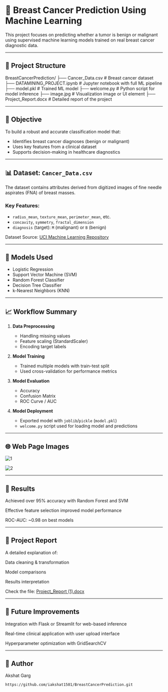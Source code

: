 # 🧠 Breast Cancer Prediction Using Machine Learning

This project focuses on predicting whether a tumor is benign or malignant using supervised machine learning models trained on real breast cancer diagnostic data.

---

## 📁 Project Structure
BreastCancerPrediction/
├── Cancer_Data.csv # Breast cancer dataset
├── DATAMINING_PROJECT.ipynb # Jupyter notebook with full ML pipeline
├── model.pkl # Trained ML model
├── welcome.py # Python script for model inference
├── image.jpg # Visualization image or UI element
├── Project_Report.docx # Detailed report of the project


---

## 🎯 Objective

To build a robust and accurate classification model that:
- Identifies breast cancer diagnoses (benign or malignant)
- Uses key features from a clinical dataset
- Supports decision-making in healthcare diagnostics

---

## 📊 Dataset: `Cancer_Data.csv`

The dataset contains attributes derived from digitized images of fine needle aspirates (FNA) of breast masses.

### Key Features:
- `radius_mean`, `texture_mean`, `perimeter_mean`, etc.
- `concavity`, `symmetry`, `fractal_dimension`
- `diagnosis` (target): `M` (malignant) or `B` (benign)

Dataset Source: [UCI Machine Learning Repository](https://archive.ics.uci.edu/ml/datasets/Breast+Cancer+Wisconsin+(Diagnostic))

---

## 🔬 Models Used

- Logistic Regression
- Support Vector Machine (SVM)
- Random Forest Classifier
- Decision Tree Classifier
- k-Nearest Neighbors (KNN)

---

## 📈 Workflow Summary

1. **Data Preprocessing**
   - Handling missing values
   - Feature scaling (StandardScaler)
   - Encoding target labels

2. **Model Training**
   - Trained multiple models with train-test split
   - Used cross-validation for performance metrics

3. **Model Evaluation**
   - Accuracy
   - Confusion Matrix
   - ROC Curve / AUC

4. **Model Deployment**
   - Exported model with `joblib`/`pickle` (`model.pkl`)
   - `welcome.py` script used for loading model and predictions

---

## 🌐 Web Page Images
![1](https://github.com/user-attachments/assets/b64fb090-9242-4874-9136-529204691fde)

![2](https://github.com/user-attachments/assets/828862aa-e945-4a6e-a8e9-80b7f9533888)

---

## 📌 Results
Achieved over 95% accuracy with Random Forest and SVM

Effective feature selection improved model performance

ROC-AUC: ~0.98 on best models

---

## 📄 Project Report
A detailed explanation of:

Data cleaning & transformation

Model comparisons

Results interpretation

Check the file: [Project_Report (1).docx](https://github.com/user-attachments/files/20547745/Project_Report.1.docx)


---

## 🔮 Future Improvements
Integration with Flask or Streamlit for web-based inference

Real-time clinical application with user upload interface

Hyperparameter optimization with GridSearchCV

---


## 👤 Author
Akshat Garg

```bash
https://github.com/iakshat1501/BreastCancerPrediction.git

